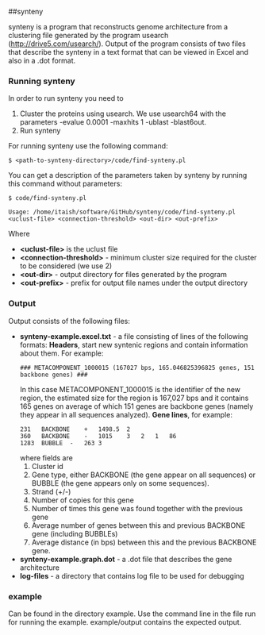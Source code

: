 ##synteny

synteny is a program that reconstructs genome architecture from a clustering file generated by the program usearch (http://drive5.com/usearch/). Output of the 
program consists of two files that describe the synteny in a text format that can be viewed in Excel and also in a .dot format.

### Running synteny

In order to run synteny you need to

1. Cluster the proteins using usearch. We use usearch64 with the parameters -evalue 0.0001 -maxhits 1 -ublast -blast6out.
2. Run synteny

For running synteny use the following command:

```
$ <path-to-synteny-directory>/code/find-synteny.pl
```

You can get a description of the parameters taken by synteny by running this command without parameters:

```
$ code/find-synteny.pl

Usage: /home/itaish/software/GitHub/synteny/code/find-synteny.pl <uclust-file> <connection-threshold> <out-dir> <out-prefix>
```
Where
* **\<uclust-file\>** is the uclust file
* **\<connection-threshold\>** - minimum cluster size required for the cluster to be considered (we use 2)
* **\<out-dir\>** - output directory for files generated by the program
* **\<out-prefix\>** - prefix for output file names under the output directory

### Output
Output consists of the following files:
* **synteny-example.excel.txt** - a file consisting of lines of the following formats:
  **Headers**, start new syntenic regions and contain information about them. For example:
  ```
  ### METACOMPONENT_1000015 (167027 bps, 165.046825396825 genes, 151 backbone genes) ###
  ```
  In this case METACOMPONENT_1000015 is the identifier of the new region, the estimated size for the region is 167,027 bps and it contains 165 genes on 
  average of which 151 genes are backbone genes (namely they appear in all sequences analyzed).
  **Gene lines**, for example:
  ```
  231	BACKBONE	+	1498.5	2
  360	BACKBONE	-	1015	3	2	1	86
  1283	BUBBLE	-	263	3
  ```
  where fields are 
  1. Cluster id
  2. Gene type, either BACKBONE (the gene appear on all sequences) or BUBBLE (the gene appears only on some sequences).
  3. Strand (+/-) 
  4. Number of copies for this gene 
  5. Number of times this gene was found together with the previous gene
  6. Average number of genes between this and previous BACKBONE gene (including BUBBLEs) 
  7. Average distance (in bps) between this and the previous BACKBONE gene. 
* **synteny-example.graph.dot** - a .dot file that describes the gene architecture
* **log-files** - a directory that contains log file to be used for debugging

### example

Can be found in the directory example. Use the command line in the file run for running the example. example/output contains the expected output.
